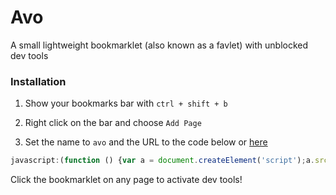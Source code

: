 # Avo
A small lightweight bookmarklet (also known as a favlet) with unblocked dev tools 

### Installation
1. Show your bookmarks bar with `ctrl + shift + b`

2. Right click on the bar and choose `Add Page`

3. Set the name to `avo` and the URL to the code below or [here](https://github.com/FogNetwork/Avo/blob/main/bookmarklet.txt)

```js
javascript:(function () {var a = document.createElement('script');a.src = 'https://cdn.jsdelivr.net/gh/FogNetwork/Avo/blob/main/avo.min.js';document.body.appendChild(a);}())
```

Click the bookmarklet on any page to activate dev tools!